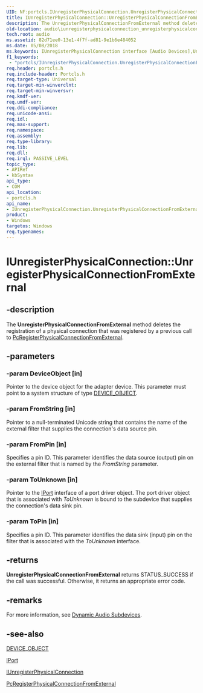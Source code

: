 ```yaml
---
UID: NF:portcls.IUnregisterPhysicalConnection.UnregisterPhysicalConnectionFromExternal
title: IUnregisterPhysicalConnection::UnregisterPhysicalConnectionFromExternal (portcls.h)
description: The UnregisterPhysicalConnectionFromExternal method deletes the registration of a physical connection that was registered by a previous call to PcRegisterPhysicalConnectionFromExternal.
old-location: audio\iunregisterphysicalconnection_unregisterphysicalconnectionfromexternal.htm
tech.root: audio
ms.assetid: 82d71ee0-13e1-4f7f-ad81-9e1b6e484052
ms.date: 05/08/2018
ms.keywords: IUnregisterPhysicalConnection interface [Audio Devices],UnregisterPhysicalConnectionFromExternal method, IUnregisterPhysicalConnection.UnregisterPhysicalConnectionFromExternal, IUnregisterPhysicalConnection::UnregisterPhysicalConnectionFromExternal, UnregisterPhysicalConnectionFromExternal, UnregisterPhysicalConnectionFromExternal method [Audio Devices], UnregisterPhysicalConnectionFromExternal method [Audio Devices],IUnregisterPhysicalConnection interface, audio.iunregisterphysicalconnection_unregisterphysicalconnectionfromexternal, audmp-routines_24091cfd-dee9-400a-8cb6-f3a4a44ed9c5.xml, portcls/IUnregisterPhysicalConnection::UnregisterPhysicalConnectionFromExternal
f1_keywords:
 - "portcls/IUnregisterPhysicalConnection.UnregisterPhysicalConnectionFromExternal"
req.header: portcls.h
req.include-header: Portcls.h
req.target-type: Universal
req.target-min-winverclnt: 
req.target-min-winversvr: 
req.kmdf-ver: 
req.umdf-ver: 
req.ddi-compliance: 
req.unicode-ansi: 
req.idl: 
req.max-support: 
req.namespace: 
req.assembly: 
req.type-library: 
req.lib: 
req.dll: 
req.irql: PASSIVE_LEVEL
topic_type:
- APIRef
- kbSyntax
api_type:
- COM
api_location:
- portcls.h
api_name:
- IUnregisterPhysicalConnection.UnregisterPhysicalConnectionFromExternal
product:
- Windows
targetos: Windows
req.typenames: 
---
```


# IUnregisterPhysicalConnection::UnregisterPhysicalConnectionFromExternal


## -description


The <b>UnregisterPhysicalConnectionFromExternal</b> method deletes the registration of a physical connection that was registered by a previous call to <a href="https://docs.microsoft.com/windows-hardware/drivers/ddi/portcls/nf-portcls-pcregisterphysicalconnectionfromexternal">PcRegisterPhysicalConnectionFromExternal</a>.


## -parameters




### -param DeviceObject [in]

Pointer to the device object for the adapter device. This parameter must point to a system structure of type <a href="https://docs.microsoft.com/windows-hardware/drivers/ddi/wdm/ns-wdm-_device_object">DEVICE_OBJECT</a>.


### -param FromString [in]

Pointer to a null-terminated Unicode string that contains the name of the external filter that supplies the connection's data source pin.


### -param FromPin [in]

Specifies a pin ID. This parameter identifies the data source (output) pin on the external filter that is named by the <i>FromString</i> parameter.


### -param ToUnknown [in]

Pointer to the <a href="https://docs.microsoft.com/windows-hardware/drivers/ddi/portcls/nn-portcls-iport">IPort</a> interface of a port driver object. The port driver object that is associated with <i>ToUnknown</i> is bound to the subdevice that supplies the connection's data sink pin.


### -param ToPin [in]

Specifies a pin ID. This parameter identifies the data sink (input) pin on the filter that is associated with the <i>ToUnknown</i> interface.


## -returns



<b>UnregisterPhysicalConnectionFromExternal</b> returns STATUS_SUCCESS if the call was successful. Otherwise, it returns an appropriate error code.




## -remarks



For more information, see <a href="https://docs.microsoft.com/windows-hardware/drivers/audio/dynamic-audio-subdevices">Dynamic Audio Subdevices</a>.




## -see-also




<a href="https://docs.microsoft.com/windows-hardware/drivers/ddi/wdm/ns-wdm-_device_object">DEVICE_OBJECT</a>



<a href="https://docs.microsoft.com/windows-hardware/drivers/ddi/portcls/nn-portcls-iport">IPort</a>



<a href="https://docs.microsoft.com/windows-hardware/drivers/ddi/portcls/nn-portcls-iunregisterphysicalconnection">IUnregisterPhysicalConnection</a>



<a href="https://docs.microsoft.com/windows-hardware/drivers/ddi/portcls/nf-portcls-pcregisterphysicalconnectionfromexternal">PcRegisterPhysicalConnectionFromExternal</a>
 

 

